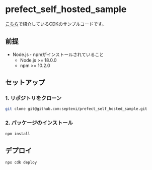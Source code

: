 # prefect_self_hosted_sample
[こちら](https://zenn.dev/septeni_japan/articles/2024-06_prefect)で紹介しているCDKのサンプルコードです。

## 前提
- Node.js・npmがインストールされていること
  - Node.js >= 18.0.0
  - npm >= 10.2.0

## セットアップ

### 1. リポジトリをクローン
```bash
git clone git@github.com:septeni/prefect_self_hosted_sample.git
```

### 2. パッケージのインストール
```bash
npm install
```

## デプロイ
```bash
npx cdk deploy
```
